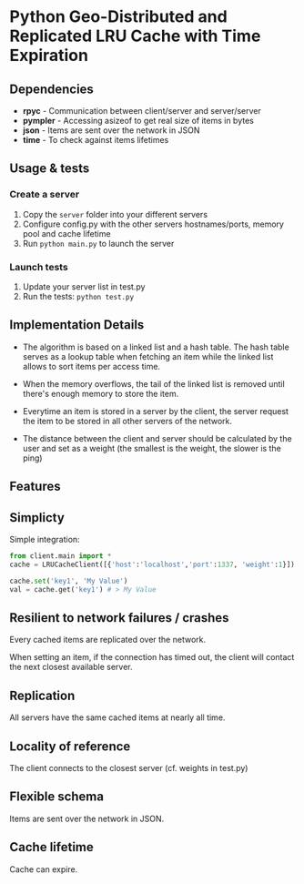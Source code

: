 # Python Geo-Distributed and Replicated LRU Cache with Time Expiration

## Dependencies
* **rpyc** - Communication between client/server and server/server
* **pympler** - Accessing asizeof to get real size of items in bytes
* **json** - Items are sent over the network in JSON
* **time** - To check against items lifetimes

## Usage & tests
### Create a server

1. Copy the `server` folder into your different servers
2. Configure config.py with the other servers hostnames/ports, memory pool and cache lifetime
3. Run `python main.py` to launch the server

### Launch tests
1. Update your server list in test.py
2. Run the tests: `python test.py`


## Implementation Details

* The algorithm is based on a linked list and a hash table. The hash table serves as a lookup table when fetching an item while the linked list allows to sort items per access time.

* When the memory overflows, the tail of the linked list is removed until there's enough memory to store the item.

* Everytime an item is stored in a server by the client, the server request the item to be stored in all other servers of the network.

* The distance between the client and server should be calculated by the user and set as a weight (the smallest is the weight, the slower is the ping)

## Features

## Simplicty
Simple integration:

```python
from client.main import *
cache = LRUCacheClient([{'host':'localhost','port':1337, 'weight':1}])

cache.set('key1', 'My Value')
val = cache.get('key1') # > My Value
```

## Resilient to network failures / crashes
Every cached items are replicated over the network.

When setting an item, if the connection has timed out, the client will contact the next closest available server.

## Replication
All servers have the same cached items at nearly all time.

## Locality of reference
The client connects to the closest server (cf. weights in test.py)

## Flexible schema
Items are sent over the network in JSON.

## Cache lifetime
Cache can expire.